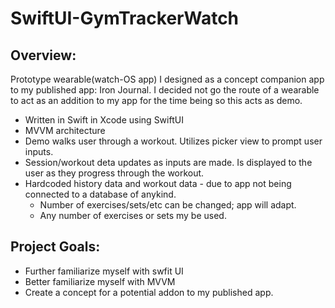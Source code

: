 # SwiftUI-GymTrackerWatch

## Overview:
Prototype wearable(watch-OS app) I designed as a concept companion app to my published app: Iron Journal.
I decided not go the route of a wearable to act as an addition to my app for the time being so this acts as demo.

 + Written in Swift in Xcode using SwiftUI
 + MVVM architecture    
 + Demo walks user through a workout. Utilizes picker view to prompt user inputs.
 + Session/workout deta updates as inputs are made. Is displayed to the user as they progress through the workout.
 + Hardcoded history data and workout data - due to app not being connected to a database of anykind.
   + Number of exercises/sets/etc can be changed; app will adapt.
   + Any number of exercises or sets my be used.
  
## Project Goals:
+ Further familiarize myself with swfit UI
+ Better familiarize myself with MVVM
+ Create a concept for a potential addon to my published app.

